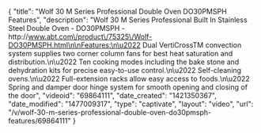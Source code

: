 {
    "title": "Wolf 30 M Series Professional Double Oven DO30PMSPH Features",
    "description": "Wolf 30  M Series Professional Built In Stainless Steel Double Oven - DO30PMSPH - http:\/\/www.abt.com\/product\/75325\/Wolf-DO30PMSPH.html\n\nFeatures:\n\u2022 Dual VertiCrossTM convection system supplies two corner column fans for best heat saturation and distribution.\n\u2022 Ten cooking modes including the bake stone and dehydration kits for precise easy-to-use control.\n\u2022 Self-cleaning ovens.\n\u2022 Full-extension racks allow easy access to foods.\n\u2022 Spring and damper door hinge system for smooth opening and closing of the door",
    "videoid": "69864111",
    "date_created": "1421350367",
    "date_modified": "1477009317",
    "type": "captivate",
    "layout": "video",
    "url": "\/v\/wolf-30-m-series-professional-double-oven-do30pmsph-features\/69864111"
}